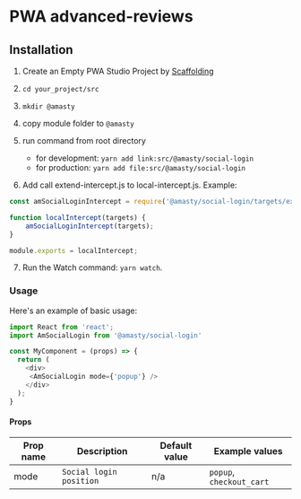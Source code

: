 # PWA advanced-reviews

## Installation

1. Create an Empty PWA Studio Project by [Scaffolding](https://magento.github.io/pwa-studio/pwa-buildpack/scaffolding/)
2. `cd your_project/src` 
3. `mkdir @amasty` 
4.  copy module folder to `@amasty`
5.  run command from root directory
    - for development: `yarn add link:src/@amasty/social-login`  
    - for production: `yarn add file:src/@amasty/social-login`
     
6. Add call extend-intercept.js to local-intercept.js. Example:

```js
const amSocialLoginIntercept = require('@amasty/social-login/targets/extend-intercept');

function localIntercept(targets) {
    amSocialLoginIntercept(targets);
}

module.exports = localIntercept;
```
7. Run the Watch command: `yarn watch`.

### Usage

Here's an example of basic usage:

```js
import React from 'react';
import AmSocialLogin from '@amasty/social-login'

const MyComponent = (props) => {
  return (
    <div>
     <AmSocialLogin mode={'popup'} />
    </div>
  );
}
```

#### Props

|Prop name|Description|Default value|Example values|
|----|----|----|----|
|mode|`Social login position`|n/a|`popup`, `checkout_cart`|
